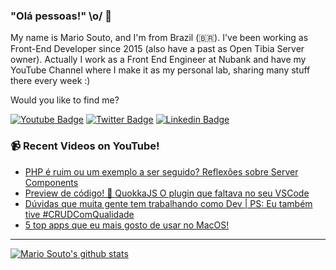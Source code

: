 ### "Olá pessoas!" \o/ 👋

My name is Mario Souto, and I'm from Brazil (🇧🇷). I've been working as Front-End Developer since 2015 (also have a past as Open Tibia Server owner). Actually I work as a Front End Engineer at Nubank and have my YouTube Channel where I make it as my personal lab, sharing many stuff there every week :)

Would you like to find me?

[![Youtube Badge](https://img.shields.io/badge/-Youtube-FF0000?style=flat-square&labelColor=FF0000&logo=youtube&logoColor=white&link=https://youtube.com/c/DevSoutinho)](https://youtube.com/c/DevSoutinho)
[![Twitter Badge](https://img.shields.io/badge/-Twitter-1ca0f1?style=flat-square&labelColor=1ca0f1&logo=twitter&logoColor=white&link=https://twitter.com/omariosouto)](https://twitter.com/omariosouto)
[![Linkedin Badge](https://img.shields.io/badge/-LinkedIn-blue?style=flat-square&logo=Linkedin&logoColor=white&link=https://www.linkedin.com/in/omariosouto)](https://www.linkedin.com/in/omariosouto)

### 📹 Recent Videos on YouTube!

<!-- YOUTUBE:START -->
- [PHP é ruim ou um exemplo a ser seguido? Reflexões sobre Server Components](https://www.youtube.com/watch?v=0xs_pwxmEVk)
- [Preview de código! 🤯 QuokkaJS O plugin que faltava no seu VSCode](https://www.youtube.com/watch?v=mSg1FIVvzwk)
- [Dúvidas que muita gente tem trabalhando como Dev | PS: Eu também tive #CRUDComQualidade](https://www.youtube.com/watch?v=BU23kCiKlYg)
- [5 top apps que eu mais gosto de usar no MacOS!](https://www.youtube.com/watch?v=CFYVwLlJRPc)
<!-- YOUTUBE:END -->

____


[![Mario Souto's github stats](https://github-readme-stats.vercel.app/api?username=omariosouto&theme=dark&show_icons=true&count_private=true)](https://github.com/omariosouto)
